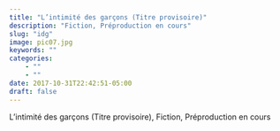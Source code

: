 ```yaml
---
title: "L’intimité des garçons (Titre provisoire)"
description: "Fiction, Préproduction en cours"
slug: "idg"
image: pic07.jpg
keywords: ""
categories: 
    - ""
    - ""
date: 2017-10-31T22:42:51-05:00
draft: false
---
```

L’intimité des garçons (Titre provisoire), Fiction, Préproduction en cours 
